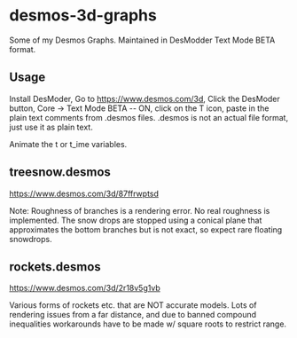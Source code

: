 # desmos-3d-graphs
Some of my Desmos Graphs. Maintained in DesModder Text Mode BETA format.

## Usage

Install DesModer, Go to https://www.desmos.com/3d, Click the DesModer button, Core -> Text Mode BETA -- ON, click on the T icon, paste in the plain text comments from .desmos files. .desmos is not an actual file format, just use it as plain text.

Animate the t or t_ime variables.


## treesnow.desmos
https://www.desmos.com/3d/87ffrwptsd

Note: Roughness of branches is a rendering error. No real roughness is implemented. The snow drops are stopped using a conical plane that approximates the bottom branches but is not exact, so expect rare floating snowdrops.

## rockets.desmos
https://www.desmos.com/3d/2r18v5g1vb

Various forms of rockets etc. that are NOT accurate models. Lots of rendering issues from a far distance, and due to banned compound inequalities workarounds have to be made w/ square roots to restrict range.
